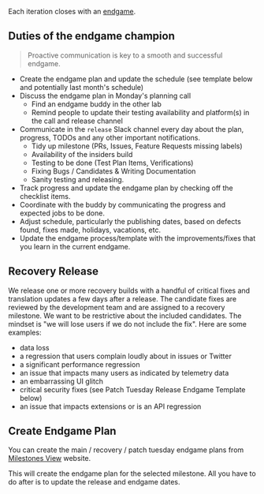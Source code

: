 Each iteration closes with an [endgame](https://github.com/Microsoft/vscode/wiki/Development-Process#end-game).

## Duties of the endgame champion

> Proactive communication is key to a smooth and successful endgame.

- Create the endgame plan and update the schedule (see template below and potentially last month's schedule)
- Discuss the endgame plan in Monday's planning call
  - Find an endgame buddy in the other lab
  - Remind people to update their testing availability and platform(s) in the call and release channel
- Communicate in the `release` Slack channel every day about the plan, progress, TODOs and any other important notifications.
  - Tidy up milestone (PRs, Issues, Feature Requests missing labels)
  - Availability of the insiders build
  - Testing to be done (Test Plan Items, Verifications)
  - Fixing Bugs / Candidates & Writing Documentation
  - Sanity testing and releasing.
- Track progress and update the endgame plan by checking off the checklist items.
- Coordinate with the buddy by communicating the progress and expected jobs to be done.
- Adjust schedule, particularly the publishing dates, based on defects found, fixes made, holidays, vacations, etc.
- Update the endgame process/template with the improvements/fixes that you learn in the current endgame.

## Recovery Release

We release one or more recovery builds with a handful of critical fixes and translation updates a few days after a release. The candidate fixes are reviewed by the development team and are assigned to a recovery milestone. We want to be restrictive about the included candidates. The mindset is "we will lose users if we do not include the fix". Here are some examples:
- data loss
- a regression that users complain loudly about in issues or Twitter
- a significant performance regression
- an issue that impacts many users as indicated by telemetry data
- an embarrassing UI glitch
- critical security fixes (see Patch Tuesday Release Endgame Template below)
- an issue that impacts extensions or is an API regression

## Create Endgame Plan

You can create the main / recovery / patch tuesday endgame plans from [Milestones View](https://tools.code.visualstudio.com/milestones) website. 


This will create the endgame plan for the selected milestone. All you have to do after is to update the release and endgame dates.
